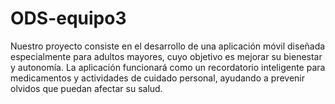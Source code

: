 # ODS-equipo3
Nuestro proyecto consiste en el desarrollo de una aplicación móvil diseñada especialmente para adultos mayores, cuyo objetivo es mejorar su bienestar y autonomía. La aplicación funcionará como un recordatorio inteligente para medicamentos y actividades de cuidado personal, ayudando a prevenir olvidos que puedan afectar su salud.
